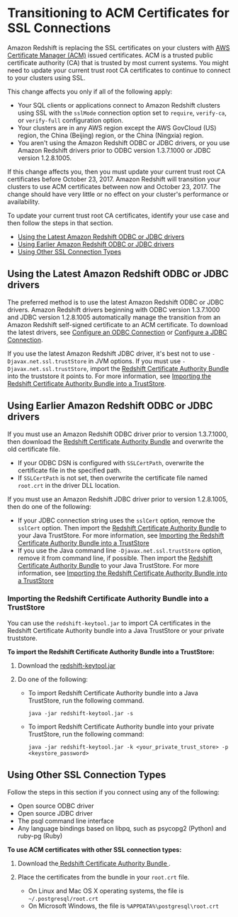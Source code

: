 # Transitioning to ACM Certificates for SSL Connections<a name="connecting-transitioning-to-acm-certs"></a>

Amazon Redshift is replacing the SSL certificates on your clusters with [AWS Certificate Manager \(ACM\)](https://aws.amazon.com/certificate-manager/) issued certificates\. ACM is a trusted public certificate authority \(CA\) that is trusted by most current systems\. You might need to update your current trust root CA certificates to continue to connect to your clusters using SSL\. 

This change affects you only if all of the following apply:
+  Your SQL clients or applications connect to Amazon Redshift clusters using SSL with the `sslMode` connection option set to `require`, `verify-ca`, or `verify-full` configuration option\. 
+  Your clusters are in any AWS region except the AWS GovCloud \(US\) region, the China \(Beijing\) region, or the China \(Ningxia\) region\. 
+ You aren't using the Amazon Redshift ODBC or JDBC drivers, or you use Amazon Redshift drivers prior to ODBC version 1\.3\.7\.1000 or JDBC version 1\.2\.8\.1005\. 

If this change affects you, then you must update your current trust root CA certificates before October 23, 2017\. Amazon Redshift will transition your clusters to use ACM certificates between now and October 23, 2017\. The change should have very little or no effect on your cluster's performance or availability\.

To update your current trust root CA certificates, identify your use case and then follow the steps in that section\. 
+ [Using the Latest Amazon Redshift ODBC or JDBC drivers](#connecting-transitioning-to-acm-latest-odbc-jdbc)
+ [Using Earlier Amazon Redshift ODBC or JDBC drivers](#connecting-transitioning-to-acm-earlier-odbc-jdbc)
+ [Using Other SSL Connection Types](#connecting-transitioning-to-acm-other-ssl-types)

## Using the Latest Amazon Redshift ODBC or JDBC drivers<a name="connecting-transitioning-to-acm-latest-odbc-jdbc"></a>

The preferred method is to use the latest Amazon Redshift ODBC or JDBC drivers\. Amazon Redshift drivers beginning with ODBC version 1\.3\.7\.1000 and JDBC version 1\.2\.8\.1005 automatically manage the transition from an Amazon Redshift self\-signed certificate to an ACM certificate\. To download the latest drivers, see [Configure an ODBC Connection](configure-odbc-connection.md) or [Configure a JDBC Connection](configure-jdbc-connection.md)\. 

If you use the latest Amazon Redshift JDBC driver, it's best not to use `-Djavax.net.ssl.trustStore` in JVM options\. If you must use `-Djavax.net.ssl.trustStore`, import the [Redshift Certificate Authority Bundle](https://s3.amazonaws.com/redshift-downloads/redshift-ca-bundle.crt) into the truststore it points to\. For more information, see [Importing the Redshift Certificate Authority Bundle into a TrustStore](#importing-the-acm-bundle-to-truststore)\.

## Using Earlier Amazon Redshift ODBC or JDBC drivers<a name="connecting-transitioning-to-acm-earlier-odbc-jdbc"></a>

If you must use an Amazon Redshift ODBC driver prior to version 1\.3\.7\.1000, then download the [Redshift Certificate Authority Bundle](https://s3.amazonaws.com/redshift-downloads/redshift-ca-bundle.crt) and overwrite the old certificate file\. 
+ If your ODBC DSN is configured with `SSLCertPath`, overwrite the certificate file in the specified path\.
+ If `SSLCertPath` is not set, then overwrite the certificate file named `root.crt` in the driver DLL location\. 

If you must use an Amazon Redshift JDBC driver prior to version 1\.2\.8\.1005, then do one of the following:
+ If your JDBC connection string uses the `sslCert` option, remove the `sslCert` option\. Then import the [Redshift Certificate Authority Bundle](https://s3.amazonaws.com/redshift-downloads/redshift-ca-bundle.crt) to your Java TrustStore\. For more information, see [Importing the Redshift Certificate Authority Bundle into a TrustStore](#importing-the-acm-bundle-to-truststore) 
+ If you use the Java command line `-Djavax.net.ssl.trustStore` option, remove it from command line, if possible\. Then import the [Redshift Certificate Authority Bundle](https://s3.amazonaws.com/redshift-downloads/redshift-ca-bundle.crt) to your Java TrustStore\. For more information, see [Importing the Redshift Certificate Authority Bundle into a TrustStore](#importing-the-acm-bundle-to-truststore)

### Importing the Redshift Certificate Authority Bundle into a TrustStore<a name="importing-the-acm-bundle-to-truststore"></a>

You can use the `redshift-keytool.jar` to import CA certificates in the Redshift Certificate Authority bundle into a Java TrustStore or your private truststore\.

**To import the Redshift Certificate Authority Bundle into a TrustStore:**

1. Download the [redshift\-keytool\.jar](https://s3.amazonaws.com/redshift-downloads/redshift-keytool.jar)

1. Do one of the following:
   + To import Redshift Certificate Authority bundle into a Java TrustStore, run the following command\. 

     ```
     java -jar redshift-keytool.jar -s
     ```
   + To import Redshift Certificate Authority bundle into your private TrustStore, run the following command: 

     ```
     java -jar redshift-keytool.jar -k <your_private_trust_store> -p <keystore_password> 
     ```

## Using Other SSL Connection Types<a name="connecting-transitioning-to-acm-other-ssl-types"></a>

Follow the steps in this section if you connect using any of the following:
+  Open source ODBC driver 
+  Open source JDBC driver 
+  The psql command line interface 
+  Any language bindings based on libpq, such as psycopg2 \(Python\) and ruby\-pg \(Ruby\) 

**To use ACM certificates with other SSL connection types:**

1.  Download the[ Redshift Certificate Authority Bundle ](https://s3.amazonaws.com/redshift-downloads/redshift-ca-bundle.crt)\. 

1. Place the certificates from the bundle in your `root.crt` file\. 
   + On Linux and Mac OS X operating systems, the file is `~/.postgresql/root.crt`
   + On Microsoft Windows, the file is `%APPDATA%\postgresql\root.crt`